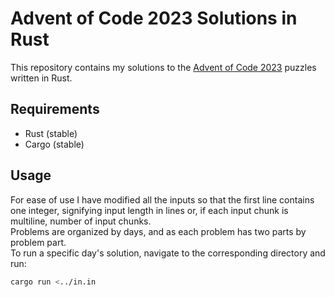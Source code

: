 # Advent of Code 2023 Solutions in Rust

This repository contains my solutions to the [Advent of Code 2023](https://adventofcode.com/2023) puzzles written in Rust.

## Requirements

- Rust (stable)
- Cargo (stable)

## Usage
For ease of use I have modified all the inputs so that the first line contains one integer, signifying input length in lines or, if each input chunk is multiline, number of input chunks. \
Problems are organized by days, and as each problem has two parts by problem part.\
To run a specific day's solution, navigate to the corresponding directory and run:

```sh
cargo run <../in.in
```